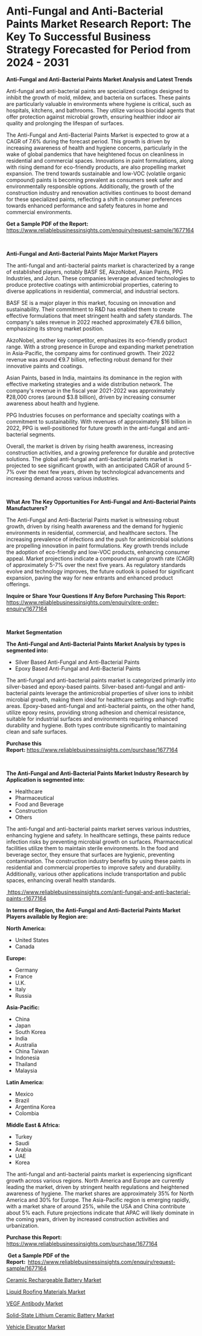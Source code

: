 <p><h1>Anti-Fungal and Anti-Bacterial Paints Market Research Report: The Key To Successful Business Strategy Forecasted for Period from 2024 - 2031</h1></p><p><strong>Anti-Fungal and Anti-Bacterial Paints Market Analysis and Latest Trends</strong></p>
<p><p>Anti-fungal and anti-bacterial paints are specialized coatings designed to inhibit the growth of mold, mildew, and bacteria on surfaces. These paints are particularly valuable in environments where hygiene is critical, such as hospitals, kitchens, and bathrooms. They utilize various biocidal agents that offer protection against microbial growth, ensuring healthier indoor air quality and prolonging the lifespan of surfaces.</p><p>The Anti-Fungal and Anti-Bacterial Paints Market is expected to grow at a CAGR of 7.6% during the forecast period. This growth is driven by increasing awareness of health and hygiene concerns, particularly in the wake of global pandemics that have heightened focus on cleanliness in residential and commercial spaces. Innovations in paint formulations, along with rising demand for eco-friendly products, are also propelling market expansion. The trend towards sustainable and low-VOC (volatile organic compound) paints is becoming prevalent as consumers seek safer and environmentally responsible options. Additionally, the growth of the construction industry and renovation activities continues to boost demand for these specialized paints, reflecting a shift in consumer preferences towards enhanced performance and safety features in home and commercial environments.</p></p>
<p><strong>Get a Sample PDF of the Report:&nbsp;</strong> <a href="https://www.reliablebusinessinsights.com/enquiry/request-sample/1677164?utm_campaign=57&utm_medium=2&utm_source=Github&utm_content=ia&utm_term=03102024&utm_id=anti-fungal-and-anti-bacterial-paints">https://www.reliablebusinessinsights.com/enquiry/request-sample/1677164</a></p>
<p>&nbsp;</p>
<p><strong>Anti-Fungal and Anti-Bacterial Paints Major Market Players</strong></p>
<p><p>The anti-fungal and anti-bacterial paints market is characterized by a range of established players, notably BASF SE, AkzoNobel, Asian Paints, PPG Industries, and Jotun. These companies leverage advanced technologies to produce protective coatings with antimicrobial properties, catering to diverse applications in residential, commercial, and industrial sectors.</p><p>BASF SE is a major player in this market, focusing on innovation and sustainability. Their commitment to R&D has enabled them to create effective formulations that meet stringent health and safety standards. The company's sales revenue in 2022 reached approximately €78.6 billion, emphasizing its strong market position.</p><p>AkzoNobel, another key competitor, emphasizes its eco-friendly product range. With a strong presence in Europe and expanding market penetration in Asia-Pacific, the company aims for continued growth. Their 2022 revenue was around €9.7 billion, reflecting robust demand for their innovative paints and coatings.</p><p>Asian Paints, based in India, maintains its dominance in the region with effective marketing strategies and a wide distribution network. The company's revenue in the fiscal year 2021-2022 was approximately ₹28,000 crores (around $3.8 billion), driven by increasing consumer awareness about health and hygiene.</p><p>PPG Industries focuses on performance and specialty coatings with a commitment to sustainability. With revenues of approximately $16 billion in 2022, PPG is well-positioned for future growth in the anti-fungal and anti-bacterial segments.</p><p>Overall, the market is driven by rising health awareness, increasing construction activities, and a growing preference for durable and protective solutions. The global anti-fungal and anti-bacterial paints market is projected to see significant growth, with an anticipated CAGR of around 5-7% over the next few years, driven by technological advancements and increasing demand across various industries.</p></p>
<p>&nbsp;</p>
<p><strong>What Are The Key Opportunities For Anti-Fungal and Anti-Bacterial Paints Manufacturers?</strong></p>
<p><p>The Anti-Fungal and Anti-Bacterial Paints market is witnessing robust growth, driven by rising health awareness and the demand for hygienic environments in residential, commercial, and healthcare sectors. The increasing prevalence of infections and the push for antimicrobial solutions are propelling innovation in paint formulations. Key growth trends include the adoption of eco-friendly and low-VOC products, enhancing consumer appeal. Market projections indicate a compound annual growth rate (CAGR) of approximately 5-7% over the next five years. As regulatory standards evolve and technology improves, the future outlook is poised for significant expansion, paving the way for new entrants and enhanced product offerings.</p></p>
<p><strong>Inquire or Share Your Questions If Any Before Purchasing This Report:</strong> <a href="https://www.reliablebusinessinsights.com/enquiry/pre-order-enquiry/1677164?utm_campaign=57&utm_medium=2&utm_source=Github&utm_content=ia&utm_term=03102024&utm_id=anti-fungal-and-anti-bacterial-paints">https://www.reliablebusinessinsights.com/enquiry/pre-order-enquiry/1677164</a></p>
<p>&nbsp;</p>
<p><strong>Market Segmentation</strong></p>
<p><strong>The Anti-Fungal and Anti-Bacterial Paints Market Analysis by types is segmented into:</strong></p>
<p><ul><li>Silver Based Anti-Fungal and Anti-Bacterial Paints</li><li>Epoxy Based Anti-Fungal and Anti-Bacterial Paints</li></ul></p>
<p><p>The anti-fungal and anti-bacterial paints market is categorized primarily into silver-based and epoxy-based paints. Silver-based anti-fungal and anti-bacterial paints leverage the antimicrobial properties of silver ions to inhibit microbial growth, making them ideal for healthcare settings and high-traffic areas. Epoxy-based anti-fungal and anti-bacterial paints, on the other hand, utilize epoxy resins, providing strong adhesion and chemical resistance, suitable for industrial surfaces and environments requiring enhanced durability and hygiene. Both types contribute significantly to maintaining clean and safe surfaces.</p></p>
<p><strong>Purchase this Report:&nbsp;</strong><a href="https://www.reliablebusinessinsights.com/purchase/1677164?utm_campaign=57&utm_medium=2&utm_source=Github&utm_content=ia&utm_term=03102024&utm_id=anti-fungal-and-anti-bacterial-paints">https://www.reliablebusinessinsights.com/purchase/1677164</a></p>
<p>&nbsp;</p>
<p><strong>The Anti-Fungal and Anti-Bacterial Paints Market Industry Research by Application is segmented into:</strong></p>
<p><ul><li>Healthcare</li><li>Pharmaceutical</li><li>Food and Beverage</li><li>Construction</li><li>Others</li></ul></p>
<p><p>The anti-fungal and anti-bacterial paints market serves various industries, enhancing hygiene and safety. In healthcare settings, these paints reduce infection risks by preventing microbial growth on surfaces. Pharmaceutical facilities utilize them to maintain sterile environments. In the food and beverage sector, they ensure that surfaces are hygienic, preventing contamination. The construction industry benefits by using these paints in residential and commercial properties to improve safety and durability. Additionally, various other applications include transportation and public spaces, enhancing overall health standards.</p></p>
<p><a href="https://www.reliablebusinessinsights.com/anti-fungal-and-anti-bacterial-paints-r1677164?utm_campaign=57&utm_medium=2&utm_source=Github&utm_content=ia&utm_term=03102024&utm_id=anti-fungal-and-anti-bacterial-paints">&nbsp;https://www.reliablebusinessinsights.com/anti-fungal-and-anti-bacterial-paints-r1677164</a></p>
<p><strong>In terms of Region, the Anti-Fungal and Anti-Bacterial Paints Market Players available by Region are:</strong></p>
<p>
    <p> <strong> North America: </strong>
        <ul>
            <li>United States</li>
            <li>Canada</li>
        </ul>
        </p> 
    <p> <strong> Europe: </strong>
        <ul>
            <li>Germany</li>
            <li>France</li>
            <li>U.K.</li>
            <li>Italy</li>
            <li>Russia</li>
        </ul>
        </p> 
    <p> <strong> Asia-Pacific: </strong>
        <ul>
            <li>China</li>
            <li>Japan</li>
            <li>South Korea</li>
            <li>India</li>
            <li>Australia</li>
            <li>China Taiwan</li>
            <li>Indonesia</li>
            <li>Thailand</li>
            <li>Malaysia</li>
        </ul>
        </p> 
    <p> <strong> Latin America: </strong>
        <ul>
            <li>Mexico</li>
            <li>Brazil</li>
            <li>Argentina Korea</li>
            <li>Colombia</li>
        </ul>
        </p> 
    <p> <strong> Middle East & Africa: </strong>
        <ul>
            <li>Turkey</li>
            <li>Saudi</li>
            <li>Arabia</li>
            <li>UAE</li>
            <li>Korea</li>
        </ul>
    </p>
    </p>
<p><p>The anti-fungal and anti-bacterial paints market is experiencing significant growth across various regions. North America and Europe are currently leading the market, driven by stringent health regulations and heightened awareness of hygiene. The market shares are approximately 35% for North America and 30% for Europe. The Asia-Pacific region is emerging rapidly, with a market share of around 25%, while the USA and China contribute about 5% each. Future projections indicate that APAC will likely dominate in the coming years, driven by increased construction activities and urbanization.</p></p>
<p><strong>Purchase this Report: </strong><a href="https://www.reliablebusinessinsights.com/purchase/1677164?utm_campaign=57&utm_medium=2&utm_source=Github&utm_content=ia&utm_term=03102024&utm_id=anti-fungal-and-anti-bacterial-paints">https://www.reliablebusinessinsights.com/purchase/1677164</a></p>
<p>&nbsp;<strong>Get a Sample PDF of the Report:&nbsp;&nbsp;</strong><a href="https://www.reliablebusinessinsights.com/enquiry/request-sample/1677164?utm_campaign=57&utm_medium=2&utm_source=Github&utm_content=ia&utm_term=03102024&utm_id=anti-fungal-and-anti-bacterial-paints">https://www.reliablebusinessinsights.com/enquiry/request-sample/1677164</a></p>
<p><strong></strong></p>
<p><p><a href="https://issuu.com/reportprime-2/docs/ceramic-rechargeable-battery-market_730076748c52f0?utm_campaign=57&utm_medium=2&utm_source=Github&utm_content=ia&utm_term=03102024&utm_id=anti-fungal-and-anti-bacterial-paints">Ceramic Rechargeable Battery Market</a></p><p><a href="https://github.com/MaryNelson695/Market-Research-Report-List-1/blob/main/liquid-roofing-materials-market.md?utm_campaign=57&utm_medium=2&utm_source=Github&utm_content=ia&utm_term=03102024&utm_id=anti-fungal-and-anti-bacterial-paints">Liquid Roofing Materials Market</a></p><p><a href="https://www.linkedin.com/pulse/vegf-antibody-market-size-growth-industry-analysis-segmentation-noxwf?utm_campaign=57&utm_medium=2&utm_source=Github&utm_content=ia&utm_term=03102024&utm_id=anti-fungal-and-anti-bacterial-paints">VEGF Antibody Market</a></p><p><a href="https://issuu.com/reportprime-2/docs/solid-state-lithium-ceramic-battery_921488234e2e13?utm_campaign=57&utm_medium=2&utm_source=Github&utm_content=ia&utm_term=03102024&utm_id=anti-fungal-and-anti-bacterial-paints">Solid-State Lithium Ceramic Battery Market</a></p><p><a href="https://www.linkedin.com/pulse/in-depth-analysis-global-vehicle-elevator-market-scope-hkhcf?trackingId=VIA5KyIHSxGkZTC1D9Hu4A%3D%3D&utm_campaign=57&utm_medium=2&utm_source=Github&utm_content=ia&utm_term=03102024&utm_id=anti-fungal-and-anti-bacterial-paints">Vehicle Elevator Market</a></p></p>